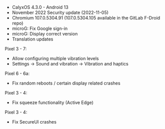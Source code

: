 * CalyxOS 4.3.0 - Android 13
* November 2022 Security update (2022-11-05)
* Chromium 107.0.5304.91 (107.0.5304.105 available in the GitLab F-Droid repo)
* microG: Fix Google sign-in
* microG: Display correct version
* Translation updates

Pixel 3 - 7:
* Allow configuring multiple vibration levels
* Settings -> Sound and vibration -> Vibration and haptics

Pixel 6 - 6a:
* Fix random reboots / certain display related crashes

Pixel 3 - 4:
* Fix squeeze functionality (Active Edge)

Pixel 3 - 4:
* Fix SecureUI crashes
